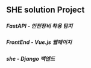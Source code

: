 ## SHE solution Project

##### FastAPI - 안전장비 착용 탐지
##### FrontEnd - Vue.js 웹페이지
##### she - Django 백엔드
